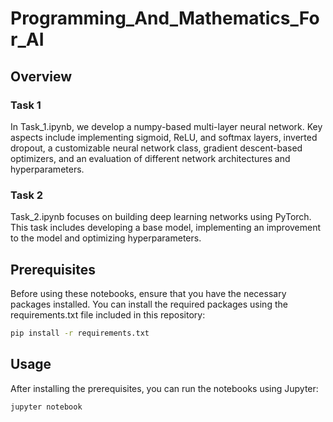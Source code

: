 # Programming_And_Mathematics_For_AI

## Overview

### Task 1
In Task_1.ipynb, we develop a numpy-based multi-layer neural network. Key aspects include implementing sigmoid, ReLU, and softmax layers, inverted dropout, a customizable neural network class, gradient descent-based optimizers, and an evaluation of different network architectures and hyperparameters.

### Task 2
Task_2.ipynb focuses on building deep learning networks using PyTorch. This task includes developing a base model, implementing an improvement to the model and optimizing hyperparameters.

## Prerequisites
Before using these notebooks, ensure that you have the necessary packages installed. You can install the required packages using the requirements.txt file included in this repository:

```bash
pip install -r requirements.txt
```

## Usage
After installing the prerequisites, you can run the notebooks using Jupyter:
```bash
jupyter notebook
```
